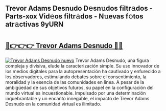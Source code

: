 ## Trevor Adams Desnudo D𝚎sn𝚞dos filtr𝚊dos - Parts-xox Vid𝚎os filtr𝚊dos - N𝚞evas f𝚘tos atr𝚊ctivas 9yURN

# <h2><a href="http://mb61zo7.tromn.icu/?c=Trevor+Adams+Desnudo">🔗👉👉👉 Trevor Adams Desnudo 🔗🔗</a></h2>

[![Trevor Adams Desnudo nuevo](https://i.imgur.com/pEAQMta.gif)](http://mb61zo7.tromn.icu/?c=Trevor+Adams+Desnudo)
Trevor Adams Desnudo, una figura compleja y divisiva, elude la caracterización simple. Su uso innovador de los medios digitales para la autopresentación ha cautivado y enfurecido a los observadores, estimulando debates sobre el consentimiento, la moralidad y la esencia de las comunidades en línea. A pesar de la ambigüedad de sus objetivos futuros, su papel en la configuración del mundo virtual es incuestionable. Impulsado por una determinación inquebrantable y un encanto innegable, el impacto de Trevor Adams Desnudo en la comunidad virtual es ilimitado.

